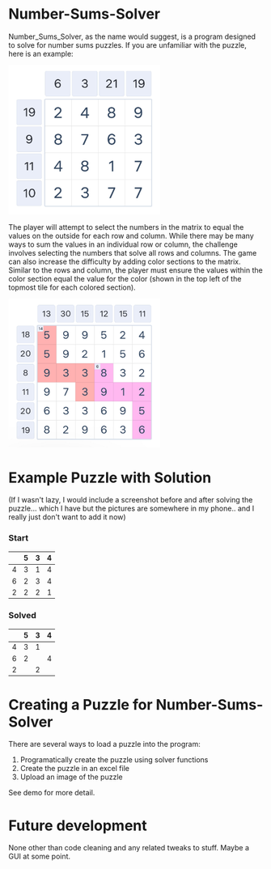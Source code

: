 # Number-Sums-Solver
Number_Sums_Solver, as the name would suggest, is a program designed to solve for number sums puzzles. If you are unfamiliar with the puzzle, here is an example:

<img src="data/img_puzzle1.jpeg" width="300" alt="Simple Puzzle"/>

The player will attempt to select the numbers in the matrix to equal the values on the outside for each row and column. While there may be many ways to sum the values in an individual row or column, the challenge involves selecting the numbers that solve all rows and columns. The game can also increase the difficulty by adding color sections to the matrix. Similar to the rows and column, the player must ensure the values within the color section equal the value for the color (shown in the top left of the topmost tile for each colored section). 

<img src="data/img_puzzle3.jpg" width="300" alt="Simple Puzzle"/>


# Example Puzzle with Solution

(If I wasn't lazy, I would include a screenshot before and after solving the puzzle... which I have but the pictures are somewhere in my phone.. and I really just don't want to add it now)

### Start
|   | 5 | 3 | 4 |
|---|---|---|---|
| 4 | 3 | 1 | 4 |
| 6 | 2 | 3 | 4 |
| 2 | 2 | 2 | 1 |

### Solved
|   | 5 | 3 | 4 |
|---|---|---|---|
| 4 | 3 | 1 |   |
| 6 | 2 |   | 4 |
| 2 |   | 2 |   |

# Creating a Puzzle for Number-Sums-Solver
There are several ways to load a puzzle into the program:
1. Programatically create the puzzle using solver functions
2. Create the puzzle in an excel file
3. Upload an image of the puzzle

See demo for more detail.

# Future development
None other than code cleaning and any related tweaks to stuff. Maybe a GUI at some point.
